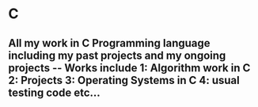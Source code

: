 # C
All my work in C Programming language including my past projects and my ongoing projects
-- Works include
  1: Algorithm work in C
  2: Projects
  3: Operating Systems in C
  4: usual testing code
  etc...
  ----------------------------------------------
